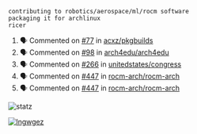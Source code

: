 ```
contributing to robotics/aerospace/ml/rocm software
packaging it for archlinux
ricer
```

<!--START_SECTION:activity-->
1. 🗣 Commented on [#77](https://github.com/acxz/pkgbuilds/issues/77) in [acxz/pkgbuilds](https://github.com/acxz/pkgbuilds)
2. 🗣 Commented on [#98](https://github.com/arch4edu/arch4edu/issues/98) in [arch4edu/arch4edu](https://github.com/arch4edu/arch4edu)
3. 🗣 Commented on [#266](https://github.com/unitedstates/congress/issues/266) in [unitedstates/congress](https://github.com/unitedstates/congress)
4. 🗣 Commented on [#447](https://github.com/rocm-arch/rocm-arch/issues/447) in [rocm-arch/rocm-arch](https://github.com/rocm-arch/rocm-arch)
5. 🗣 Commented on [#447](https://github.com/rocm-arch/rocm-arch/issues/447) in [rocm-arch/rocm-arch](https://github.com/rocm-arch/rocm-arch)
<!--END_SECTION:activity-->


![statz](https://github-readme-stats.vercel.app/api?username=acxz&include_all_commits=true&show_icons=true)

[![lngwgez](https://github-readme-stats.vercel.app/api/top-langs/?username=acxz&layout=compact)](https://github.com/acxz/github-readme-stats)


<!--
**acxz/acxz** is a ✨ _special_ ✨ repository because its `README.md` (this file) appears on your GitHub profile.

Here are some ideas to get you started:

- 🔭 I’m currently working on ...
- 🌱 I’m currently learning ...
- 👯 I’m looking to collaborate on ...
- 🤔 I’m looking for help with ...
- 💬 Ask me about ...
- 📫 How to reach me: ...
- 😄 Pronouns: ...
- ⚡ Fun fact: ...
-->
